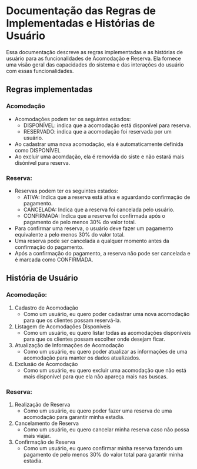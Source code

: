 # Documentação das Regras de Implementadas e Histórias de Usuário

Essa documentação descreve as regras implementadas e as histórias de usuário para as funcionalidades de Acomodação e
Reserva. Ela fornece uma visão geral das capacidades do sistema e das interações do usuário com essas funcionalidades.

## Regras implementadas

### Acomodação

* Acomodações podem ter os seguintes estados:
    * DISPONÍVEL: indica que a acomodação está disponível para reserva.
    * RESERVADO: indica que a acomodação foi reservada por um usuário.
* Ao cadastrar uma nova acomodação, ela é automaticamente definida como DISPONÍVEL
* Ao excluir uma acomdação, ela é removida do siste e não estará mais disónível para reserva.

### Reserva:

* Reservas podem ter os seguintes estados:
    * ATIVA: Indica que a reserva está ativa e aguardando confirmação de pagamento.
    * CANCELADA: Indica que a reserva foi cancelada pelo usuário.
    * CONFIRMADA: Indica que a reserva foi confirmada após o pagamento de pelo menos 30% do valor total.
* Para confirmar uma reserva, o usuário deve fazer um pagamento equivalente a pelo menos 30% do valor total.
* Uma reserva pode ser cancelada a qualquer momento antes da confirmação do pagamento.
* Após a confirmação do pagamento, a reserva não pode ser cancelada e é marcada como CONFIRMADA.

## História de Usuário

### Acomodação:

1. Cadastro de Acomodação
    * Como um usuário, eu quero poder cadastrar uma nova acomodação para que os clientes possam reservá-la.
2. Listagem de Acomodações Disponíveis
    * Como um usuário, eu quero listar todas as acomodações disponíveis para que os clientes possam escolher onde
      desejam ficar.
3. Atualização de Informações de Acomodação
    * Como um usuário, eu quero poder atualizar as informações de uma acomodação para manter os dados atualizados.
4. Exclusão de Acomodação
    * Como um usuário, eu quero excluir uma acomodação que não está mais disponível para que ela não apareça mais nas
      buscas.

### Reserva:

1. Realização de Reserva
    * Como um usuário, eu quero poder fazer uma reserva de uma acomodação para garantir minha estadia.
2. Cancelamento de Reserva
    * Como um usuário, eu quero cancelar minha reserva caso não possa mais viajar.
3. Confirmação de Reserva
    * Como um usuário, eu quero confirmar minha reserva fazendo um pagamento de pelo menos 30% do valor total para
      garantir minha estadia.
